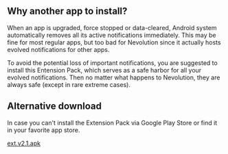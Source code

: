 Why another app to install?
----------------------------
When an app is upgraded, force stopped or data-cleared, Android system automatically removes all its active notifications immediately.
This may be fine for most regular apps, but too bad for Nevolution since it actually hosts evolved notifications for other apps.

To avoid the potential loss of important notifications, you are suggested to install this Entension Pack, which serves as a safe harbor for all your evolved notifications.
Then no matter what happens to Nevolution, they are always safe (except in rare extreme cases).

Alternative download
---------------------
In case you can't install the Extension Pack via Google Play Store or find it in your favorite app store.

[ext.v2.1.apk](https://raw.githubusercontent.com/Nevolution/nevolution.github.io/master/ext.v2.1.apk)
